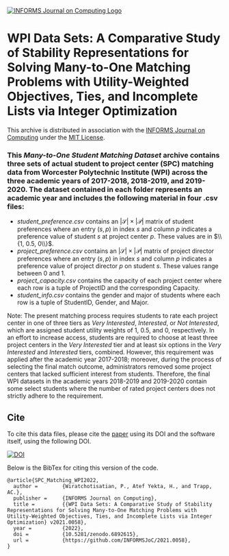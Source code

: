 [![INFORMS Journal on Computing Logo](https://INFORMSJoC.github.io/logos/INFORMS_Journal_on_Computing_Header.jpg)](https://pubsonline.informs.org/journal/ijoc)

# WPI Data Sets: A Comparative Study of Stability Representations for Solving Many-to-One Matching Problems with Utility-Weighted Objectives, Ties, and Incomplete Lists via Integer Optimization

This archive is distributed in association with the [INFORMS Journal on
Computing](https://pubsonline.informs.org/journal/ijoc) under the [MIT License](LICENSE).

### This *Many-to-One Student Matching Dataset* archive contains three sets of actual student to project center (SPC) matching data from Worcester Polytechnic Institute (WPI) across the three academic years of 2017-2018, 2018-2019, and 2019-2020. The dataset contained in each folder represents an academic year and includes the following material in four .csv files:
- *student_preference.csv* contains an $|\mathcal{S}|\times|\mathcal{P}|$ matrix of student preferences where an entry $(s,p)$ in index $s$ and column $p$ indicates a preference value of student $s$ at project center $p$. These values are in $\\{1, 0.5, 0\\}$.
- *project_preference.csv* contains an $|\mathcal{S}|\times|\mathcal{P}|$ matrix of project director preferences where an entry $(s,p)$ in index $s$ and column $p$ indicates a preference value of project director $p$ on student $s$. These values range between 0 and 1.
- *project_capacity.csv* contains the capacity of each project center where each row is a tuple of ProjectID and the corresponding Capacity.
- *student_info.csv* contains the gender and major of students where each row is a tuple of StudentID, Gender, and Major.

Note: The present matching process requires students to rate each project center in one of three tiers as *Very Interested*, *Interested*, or *Not Interested*, which are assigned student utility weights of 1, 0.5, and 0, respectively. In an effort to increase access, students are required to choose at least three project centers in the *Very Interested* tier and at least six options in the *Very Interested* and *Interested* tiers, combined. However, this requirement was applied after the academic year 2017-2018; moreover, during the process of selecting the final match outcome, administrators removed some project centers that lacked sufficient interest from students. Therefore, the final WPI datasets in the academic years 2018-2019 and 2019-2020 contain some select students where the number of rated project centers does not strictly adhere to the requirement.

## Cite

To cite this data files, please cite the [paper](https://doi.org/10.1287/ijoc.2021.0058) using its DOI and the software itself, using the following DOI.

[![DOI](https://zenodo.org/badge/516552677.svg)](https://zenodo.org/badge/latestdoi/516552677)

Below is the BibTex for citing this version of the code.

```
@article{SPC_Matching_WPI2022,
  author =        {Wiratchotisatian, P., Atef Yekta, H., and Trapp, AC.},
  publisher =     {INFORMS Journal on Computing},
  title =         {{WPI Data Sets: A Comparative Study of Stability Representations for Solving Many-to-One Matching Problems with Utility-Weighted Objectives, Ties, and Incomplete Lists via Integer Optimization} v2021.0058},
  year =          {2022},
  doi =           {10.5281/zenodo.6892615},
  url =           {https://github.com/INFORMSJoC/2021.0058},
}  
```

